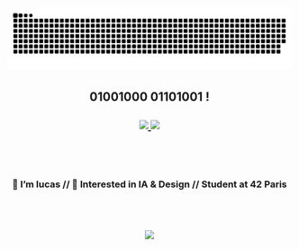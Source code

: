 <h1>
<picture>
  <source media="(prefers-color-scheme: dark)" srcset="https://raw.githubusercontent.com/lu4200/lu4200/output/github-contribution-grid-snake-dark.svg" />
  <source media="(prefers-color-scheme: light)" srcset="https://raw.githubusercontent.com/lu4200/lu4200/output/github-contribution-grid-snake.svg" />
  <img alt="GitHub Contributions Snake Animation" src="https://raw.githubusercontent.com/lu4200/lu4200/output/github-contribution-grid-snake.svg" />
</picture>
</h1>

<h2>
<div align="center">
  <strong>01001000 01101001 !</strong>
  <br><br>
  <a href="mailto:lumaret@student.42.fr">
    <img src="https://img.shields.io/badge/Gmail-D14836?style=for-the-badge&logo=gmail&logoColor=white" style="display:inline-block">
</a>
    <img src="https://img.shields.io/badge/Soc-000000?style=for-the-badge&logo=x&logoColor=white" style="display:inline-block;">
  <br><br>
</div>
</h2>
<br>
<h3 align="center">
 👤 I’m lucas  
//   👀 Interested in IA & Design 
//   Student at 42 Paris

<br><br>

<img src ="https://github-readme-stats.vercel.app/api/top-langs/?username=lu4200&theme=cobalt">

</h3>

<!---
lu4200/lu4200 is a ✨ special ✨ repository because its `README.md` (this file) appears on your GitHub profile.
You can click the Preview link to take a look at your changes.
--->
